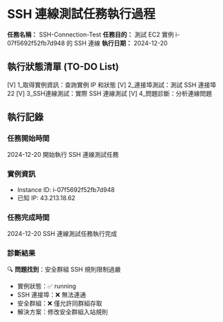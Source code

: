 # SSH 連線測試任務執行過程

**任務名稱：** SSH-Connection-Test
**任務目的：** 測試 EC2 實例 i-07f5692f52fb7d948 的 SSH 連線
**執行日期：** 2024-12-20

## 執行狀態清單 (TO-DO List)

[V] 1_取得實例資訊：查詢實例 IP 和狀態
[V] 2_連接埠測試：測試 SSH 連接埠 22
[V] 3_SSH連線測試：實際 SSH 連線測試
[V] 4_問題診斷：分析連線問題

## 執行記錄

### 任務開始時間
2024-12-20 開始執行 SSH 連線測試任務

### 實例資訊
- Instance ID: i-07f5692f52fb7d948
- 已知 IP: 43.213.18.62

### 任務完成時間
2024-12-20 SSH 連線測試任務執行完成

### 診斷結果
🔍 **問題找到**：安全群組 SSH 規則限制過嚴
- 實例狀態：✅ running
- SSH 連接埠：❌ 無法連通
- 安全群組：❌ 僅允許同群組存取
- 解決方案：修改安全群組入站規則